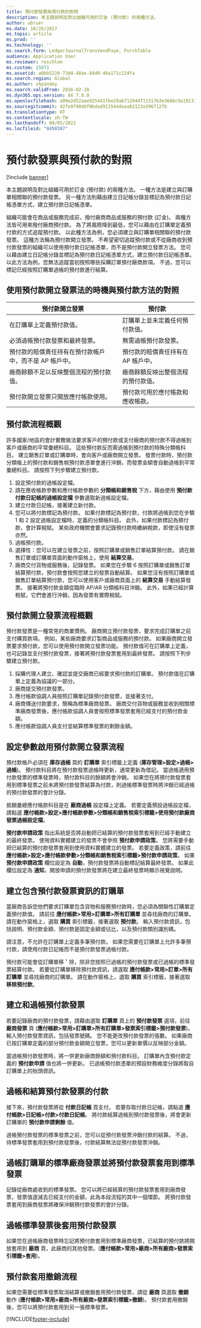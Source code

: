 ```yaml
---
title: 預付款發票與預付款的對照
description: 本主題說明及對比組織可用於訂金 (預付款) 的兩種方法。
author: abruer
ms.date: 10/26/2017
ms.topic: article
ms.prod: ''
ms.technology: ''
ms.search.form: LedgerJournalTransVendPaym, PurchTable
audience: Application User
ms.reviewer: roschlom
ms.custom: 15871
ms.assetid: a0bb5220-73d4-48ae-84d0-46a171c224fa
ms.search.region: Global
ms.author: shpandey
ms.search.validFrom: 2016-02-28
ms.dyn365.ops.version: AX 7.0.0
ms.openlocfilehash: a99e2d52aae925441fbe29ab712944f11317b3e3688c9a1913176a43dd8b5a37
ms.sourcegitcommit: 42fe9790ddf0bdad911544deaa82123a396712fb
ms.translationtype: HT
ms.contentlocale: zh-TW
ms.lasthandoff: 08/05/2021
ms.locfileid: "8450387"
---
```

# <a name="prepayment-invoices-vs-prepayments"></a>預付款發票與預付款的對照

[!include [banner](../includes/banner.md)]

本主題說明及對比組織可用於訂金 (預付款) 的兩種方法。 一種方法是建立與訂購單相關聯的預付款發票。 另一種方法則藉由建立日記帳分錄並標記為預付款日記帳憑單方式，建立預付款日記帳憑單。

組織可能會在商品或服務完成前，撥付廠商商品或服務的預付款 (訂金)。 兩種方法皆可用來撥付廠商預付款。 為了將風險降到最低，您可以藉由在訂購單定義預付款的方式追蹤預付款。 以此種方法為例，您必須建立與訂購單相關聯的預付款發票。 這種方法稱為預付款開立發票。 不希望密切追蹤預付款或不從廠商收到預付款發票的組織可以使用預付款日記帳憑單，而不是預付款開立發票方法。 您可以藉由建立日記帳分錄並標記為預付款日記帳憑單方式，建立預付款日記帳憑單。 以此方法為例，您無法追蹤當初按照哪些採購訂單預付廠商款項。 不過，您可以標記已經按照訂購單過帳的預付款進行結算。

## <a name="when-to-use-prepayment-invoicing-vs-prepayments"></a>使用預付款開立發票法的時機與預付款方法的對照

| 預付款開立發票                                                                | 預付款                                                              |
|-------------------------------------------------------------------------------------|--------------------------------------------------------------------------|
| 在訂購單上定義預付款值。                                    | 訂購單上並未定義任何預付款值。                    |
| 必須過帳預付款發票和最終發票。                       | 無需過帳預付款發票。                                    |
| 預付款的賠償責任持有在預付款帳戶中，而不是 AP 帳戶中。 | 預付款的賠償責任持有在 AP 帳戶中。                  |
| 廠商餘額不足以反映整個流程的預付款值。     | 廠商餘額反映出整個流程的預付款值。 |
| 預付款開立發票只開放應付帳款使用。                         | 預付款可用於應付帳款和應收帳款。    |

## <a name="overview-of-the-prepayment-process"></a>預付款流程概觀
許多國家/地區的會計實務做法要求客戶的預付款或支付廠商的預付款不得過帳到客戶或廠商的平常彙總科目。 這些預付款反而需過帳到預付款的特殊分類帳科目。 建立銷售訂單或訂購單時，會向客戶或廠商開立發票。 發票付款時，預付款分類帳上的預付款和銷售稅預付款憑單會進行沖銷，而發票金額會自動過帳到平常彙總科目。 請按照下列步驟建立預付款。

1.  設定預付款的過帳設定檔。
2.  請在應收帳款參數和應付帳款參數的 **分類帳和銷售稅** 下方，藉由使用 **預付款付款日記帳的過帳設定檔** 參數選取新過帳設定檔。
3.  建立付款日記帳，接著建立新付款。
4.  您可以將付款標記為預付款。 如果付款標記為預付款，付款將過帳到您在步驟 1 和 2 設定過帳設定檔時，定義的分類帳科目。 此外，如果付款標記為預付款，會計算稅賦。 某些政府機關會要求記錄預付款時繳納稅款，即使沒有發票亦然。
5.  過帳預付款。
6.  選擇性：您可以在建立發票之前，按照訂購單或銷售訂單結算預付款。 請在銷售訂單或訂購單頁面的動作窗格上，使用 **結算交易**。
7.  廠商交付貨物或服務後，記錄發票。 如果您在步驟 6 按照訂購單或銷售訂單結算預付款，預付款會按照您建立的發票自動結算。 如果您沒有按照訂購單或銷售訂單結算預付款，您可以使用客戶或廠商頁面上的 **結算交易** 手動結算發票。 接著將預付款金額從臨時 AP/AR 分類帳科目沖銷。 此外，如果已經計算稅賦，它們會進行沖銷，因為發票有實際稅賦。

## <a name="overview-of-the-prepayment-invoicing-process"></a>預付款開立發票流程概觀
預付款發票是一種常見的商業慣例。 廠商開立預付款發票，要求完成訂購單之前支付購買款項。 例如，某些廠商要求訂製商品或服務的預付款。 如果廠商開立發票要求預付款，您可以使用預付款開立發票功能。 預付款值可在訂購單上定義，也可記錄並支付預付款發票，接著將預付款發票套用到最終發票。 請按照下列步驟建立預付款。

1.  採購代理人建立、確認並提交廠商已經要求預付款的訂購單。 預付款值在訂購單上定義為協議的一部分。
2.  廠商提交預付款發票。
3.  應付帳款協調人員按照訂購單記錄預付款發票，並接著支付。
4.  廠商傳送付款要求，簡稱為標準廠商發票。 廠商交付貨物或服務並收到相關標準廠商發票後，應付帳款協調人員會按照標準發票套用已經支付的預付款金額。
5.  應付帳款協調人員支付並結算標準發票的剩餘金額。

## <a name="set-up-parameters-to-enable-the-prepayment-invoicing-process"></a>設定參數啟用預付款開立發票流程
預付款帳戶必須在 **庫存過帳** 頁的 **訂購單** 索引標籤上定義 (**庫存管理\>設定\>過帳\>過帳**)。 預付款科目將在預付款發票過帳時更新，通常更新為借記。 當過帳適用預付款發票的標準發票時，預付款科目的餘額將會沖銷。 如果您在將預付款發票套用到標準發票之前未將預付款發票結算為付款，則過帳標準發票時將沖銷已經過帳的預付款發票的會計分錄。

抵銷彙總應付帳款科目是在 **廠商過帳** 設定檔上定義。 若要定義預設過帳設定檔，請點選 **應付帳款\>設定\>應付帳款參數\>分類帳和銷售稅索引標籤\>使用預付款廠商發票過帳設定檔**。

**預付款申請政策** 指出系統是否將自動把已結算的預付款發票套用到已經手動建立的最終發票。 使用資料實體建立的發票不會參照 **預付款申請政策**。 您將需要手動把已結算的預付款發票套用到使用資料實體建立的發票。 若要定義政策，請前往 **應付帳款\>設定\>應付帳款參數\>分類帳和銷售稅索引標籤\>預付款申請政策**。 如果 **預付款申請政策** 欄位設定為 **自動**，預付款發票將自動標記結算最終發票。 如果此欄位設定為 **通知**，開放申請的預付款發票將在建立最終發票時顯示視覺說明。

## <a name="create-a-purchase-order-that-contains-prepayment-invoice-information"></a>建立包含預付款發票資訊的訂購單
當廠商告訴您他們要求訂購單包含貨物和服務預付款時，您必須為關聯性訂購單定義預付款值。 請前往 **應付帳款\>常用\>訂購單\>所有訂購單** 並尋找廠商的訂購單。 請在動作窗格上，選取 **購買** 索引標籤，接著選取 **預付款**。 輸入預付款資訊，包括說明、預付款金額、預付款是固定金額或佔比，以及預付款類別識別碼。 

請注意，不允許在訂購單上定義多筆預付款。 如果您需要在訂購單上允許多筆預付款，請使用付款日記帳而不是預付款發票過帳付款。

預付款可能會從訂購單移＇除，除非您按照已過帳的預付款發票或已過帳的標準發票結算付款。 若要從訂購單移除預付款資訊，請選取 **應付帳款\>常用\>訂單\>所有訂購單** 並尋找廠商的訂購單。 請在動作窗格上，選取 **購買** 索引標籤，接著選取 **移除預付款**。

## <a name="create-and-post-a-prepayment-invoice"></a>建立和過帳預付款發票
若要記錄廠商的預付款發票，請藉由選取 **訂購單** 頁上的 **預付款發票** 選項，前往 **廠商發票** 頁 (**應付帳款\>常用\>訂購單\>所有訂購單\>發票索引標籤\>預付款發票**)。 輸入預付款發票資訊，包括發票號碼。 您不能更改預付款發票的張數。 如果廠商已按訂購單定義的部分預付款金額開立發票，您可以更新單價以反映部分金額。

當過帳預付款發票時，將一併更新廠商餘額和預付款科目。 訂購單內含預付款定義的 **預付款申請** 值也將一併更新。 已過帳預付款憑單的預設財務維度分錄將取自訂購單上的抬頭資訊。

## <a name="post-and-settle-payments-for-the-prepayment-invoice"></a>過帳和結算預付款發票的付款
接下來，預付款發票將從 **付款日記帳** 頁支付。 若要存取付款日記帳，請點選 **應付帳款\>日記帳\>付款\>付款日記帳**。 將付款結算過帳到預付款發票後，將會更新訂購單的 **預付款申請剩餘** 值。

過帳預付款發票的標準發票之前，您可以從預付款發票沖銷付款的結算。 不過，待標準發票套用到預付款發票後，付款結算無法從預付款發票沖銷。

## <a name="post-the-standard-vendor-invoice-for-the-purchase-order-and-apply-the-prepayment-invoice-to-the-standard-invoice"></a>過帳訂購單的標準廠商發票並將預付款發票套用到標準發票
記錄從廠商處收到的標準發票。 您可以將已經結算的預付款發票套用到廠商發票，發票值遂減去已經支付的金額，此為本段流程的其中一個環節。 將預付款發票套用到廠商發票將確保沖銷預付款發票的會計分錄。

## <a name="application-of-the-prepayment-invoice-after-posting-the-standard-invoice"></a>過帳標準發票後套用預付款發票
如果您在過帳廠商發票時忘記將預付款套用到標準廠商發票，已結算的預付款將開放套用到 **廠商** 頁，此廠商的其他發票。(**應付帳款\>常用\>廠商\>所有廠商\>發票索引標籤\>套用**)。

## <a name="reversal-of-the-prepayment-application-process"></a>預付款套用撤銷流程
如果您需要從標準發票取消結算或撤銷套用預付款發票，請從 **廠商** 頁選取 **撤銷** 動作 (**應付帳款\>常用\>廠商\>所有廠商\>發票索引標籤\>撤銷**)。 預付款套用撤銷後，您可以將預付款套用到另一張標準發票。 



[!INCLUDE[footer-include](../../includes/footer-banner.md)]